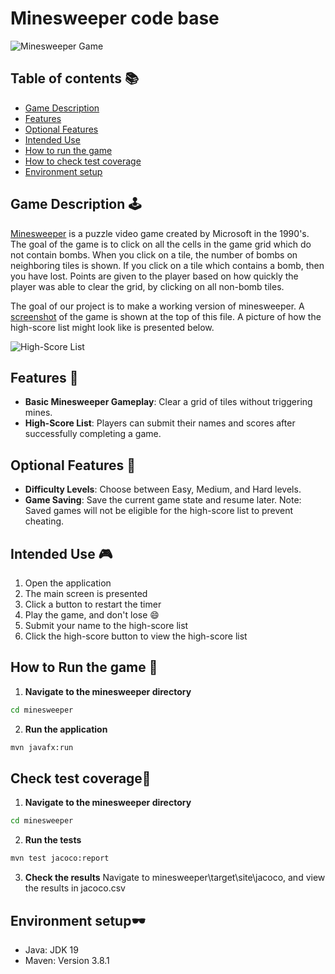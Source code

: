 # Minesweeper code base
![Minesweeper Game](../pictures/minesweeper_game.png)

## Table of contents 📚
- [Game Description](#game-description-🕹️)
- [Features](#features-🎈)
- [Optional Features](#optional-features-🔨)
- [Intended Use](#intended-use-🎮)
- [How to run the game](#how-to-run-the-game-🚂)
- [How to check test coverage](#check-test-coverage🧪)
- [Environment setup](#environment-setup🕶️)


## Game Description 🕹️
[Minesweeper](https://en.wikipedia.org/wiki/Minesweeper_(video_game)) is a puzzle video game created by Microsoft in the 1990's.
The goal of the game is to click on all the cells in the game grid which do not contain bombs.
When you click on a tile, the number of bombs on neighboring tiles is shown.
If you click on a tile which contains a bomb, then you have lost.
Points are given to the player based on how quickly the player was able to clear the grid, by clicking on all non-bomb tiles.

The goal of our project is to make a working version of minesweeper. 
A [screenshot](#minesweeper-code-base) of the game is shown at the top of this file.
A picture of how the high-score list might look like is presented below.

![High-Score List](../pictures/highscore_list.png)

## Features 🎈
- **Basic Minesweeper Gameplay**: Clear a grid of tiles without triggering mines.
- **High-Score List**: Players can submit their names and scores after successfully completing a game.

## Optional Features 🔨
- **Difficulty Levels**: Choose between Easy, Medium, and Hard levels.
- **Game Saving**: Save the current game state and resume later. Note: Saved games will not be eligible for the high-score list to prevent cheating.

## Intended Use 🎮
1. Open the application
2. The main screen is presented
3. Click a button to restart the timer
4. Play the game, and don't lose 😄
5. Submit your name to the high-score list
6. Click the high-score button to view the high-score list


## How to Run the game 🚂

1. **Navigate to the minesweeper directory**
```cmd
cd minesweeper
```

2. **Run the application**
```cmd
mvn javafx:run
```
## Check test coverage🧪

1. **Navigate to the minesweeper directory**
```cmd
cd minesweeper
```

2. **Run the tests**
```cmd
mvn test jacoco:report
```

3. **Check the results**
Navigate to minesweeper\target\site\jacoco, and view the results in jacoco.csv


## Environment setup🕶️
- Java: JDK 19
- Maven: Version 3.8.1